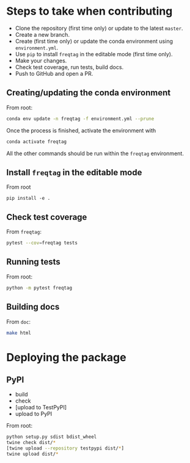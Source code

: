 # Steps to take when contributing

- Clone the repository (first time only) or update to the latest `master`.
- Create a new branch.
- Create (first time only) or update the conda environment using `environment.yml`.
- Use `pip` to install `freqtag` in the editable mode (first time only). 
- Make your changes.
- Check test coverage, run tests, build docs.
- Push to GitHub and open a PR.

## Creating/updating the conda environment

From root:

```sh
conda env update -n freqtag -f environment.yml --prune
```

Once the process is finished, activate the environment with

```sh
conda activate freqtag
```

All the other commands should be run within the `freqtag` environment.

## Install `freqtag` in the editable mode

From root

```
pip install -e .
```

## Check test coverage

From `freqtag`:

```sh
pytest --cov=freqtag tests
```

## Running tests

From root:

```sh
python -m pytest freqtag
```

## Building docs

From `doc`:

```sh
make html
```


# Deploying the package

## PyPI

- build
- check
- [upload to TestPyPI]
- upload to PyPI

From root:

```sh
python setup.py sdist bdist_wheel
twine check dist/*
[twine upload --repository testpypi dist/*]
twine upload dist/*
```
